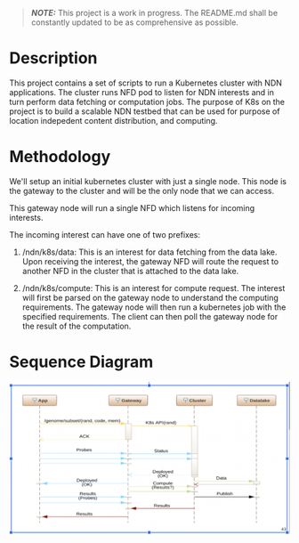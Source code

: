 > **_NOTE:_**  This project is a work in progress. The README.md shall be constantly updated to be as comprehensive as possible.

# Description
This project contains a set of scripts to run a Kubernetes cluster with NDN applications. The cluster runs NFD
pod to listen for NDN interests and in turn perform data fetching or computation jobs. The purpose of K8s on the
project is to build a scalable NDN testbed that can be used for purpose of location indepedent content distribution, and
computing.

# Methodology
We'll setup an initial kubernetes cluster with just a single node. This node
is the gateway to the cluster and will be the only node that we can access.

This gateway node will run a single NFD which listens for incoming interests.

The incoming interest can have one of two prefixes:

1. /ndn/k8s/data: This is an interest for data fetching from the data lake. Upon receiving the 
interest, the gateway NFD will route the request to another NFD in the cluster that is attached
to the data lake.

2. /ndn/k8s/compute: This is an interest for compute request. The interest will first be parsed on the gateway node
to understand the computing requirements. The gateway node will then run a kubernetes job with the specified
requirements. The client can then poll the gateway node for the result of the computation.

# Sequence Diagram
![Sequence Diagram](sequence.png)

